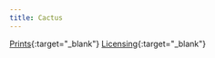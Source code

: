 ```yaml
---
title: Cactus
---
```

[Prints](https://pixels.com/featured/cactus-brady-lane.html){:target="_blank"}
[Licensing](https://licensing.pixels.com/featured/cactus-brady-lane.html){:target="_blank"}